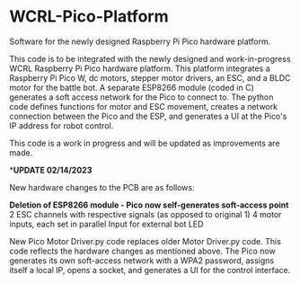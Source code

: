 # WCRL-Pico-Platform
Software for the newly designed Raspberry Pi Pico hardware platform.


This code is to be integrated with the newly designed and work-in-progress WCRL Raspberry Pi Pico hardware platform. This platform integrates a Raspberry Pi Pico W, dc motors, stepper motor drivers, an ESC, and a BLDC motor for the battle bot. A separate ESP8266 module (coded in C) generates a soft access network for the Pico to connect to. The python code defines functions for motor and ESC movement, creates a network connection between the Pico and the ESP, and generates a UI at the Pico's IP address for robot control.


This code is a work in progress and will be updated as improvements are made.



***UPDATE 02/14/2023**

New hardware changes to the PCB are as follows:

**Deletion of ESP8266 module - Pico now self-generates soft-access point**
2 ESC channels with respective signals (as opposed to original 1)
4 motor inputs, each set in parallel
Input for external bot LED


New Pico Motor Driver.py code replaces older Motor Driver.py code. This code reflects the hardware changes as mentioned above. The Pico now generates its own soft-access network with a WPA2 password, assigns itself a local IP, opens a socket, and generates a UI for the control interface. 
